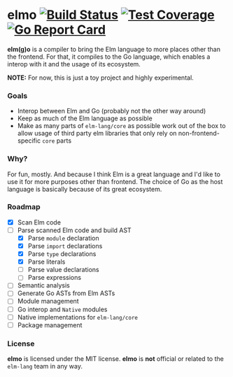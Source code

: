 # elmo [![Build Status](https://travis-ci.org/mvader/elmo.svg?branch=master)](https://travis-ci.org/mvader/elmo) [![Test Coverage](https://codecov.io/github/mvader/elmo/coverage.svg?branch=master)](https://codecov.io/gh/mvader/elmo/branch/master) [![Go Report Card](https://goreportcard.com/badge/github.com/erizocosmico/elmo)](https://goreportcard.com/report/github.com/erizocosmico/elmo)

**elm(g)o** is a compiler to bring the Elm language to more places other than the frontend. For that, it compiles to the Go language, which enables a interop with it and the usage of its ecosystem.

**NOTE:** For now, this is just a toy project and highly experimental.

### Goals

* Interop between Elm and Go (probably not the other way around)
* Keep as much of the Elm language as possible
* Make as many parts of `elm-lang/core` as possible work out of the box to allow usage of third party elm libraries that only rely on non-frontend-specific `core` parts

### Why?

For fun, mostly. And because I think Elm is a great language and I'd like to use it for more purposes other than frontend. 
The choice of Go as the host language is basically because of its great ecosystem.

### Roadmap

- [x] Scan Elm code
- [ ] Parse scanned Elm code and build AST
  - [x] Parse `module` declaration
  - [x] Parse `import` declarations
  - [x] Parse `type` declarations
  - [x] Parse literals
  - [ ] Parse value declarations
  - [ ] Parse expressions
- [ ] Semantic analysis
- [ ] Generate Go ASTs from Elm ASTs
- [ ] Module management
- [ ] Go interop and `Native` modules
- [ ] Native implementations for `elm-lang/core`
- [ ] Package management

### License

**elmo** is licensed under the MIT license.
**elmo** is **not** official or related to the `elm-lang` team in any way.
